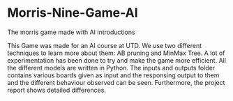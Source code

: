 # Morris-Nine-Game-AI
The morris game made with AI introductions


This Game was made for an AI course at UTD. 
We use two different techniques to learn more about them: 
AB pruning and MinMax Tree. 
A lot of experimentation has been done to try and make the game more efficient. 
All the different models are written in Python. 
The inputs and outputs folder contains various boards given as input and the responsing output to them and the different behaviour observed can be seen.
Furthermore, the project report shows detailed differences.
